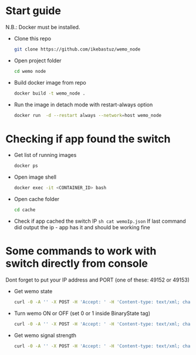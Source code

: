 # Start guide

N.B.: Docker must be installed.

- Clone this repo
  ```sh
  git clone https://github.com/ikebastuz/wemo_node
  ```
- Open project folder
  ```sh
  cd wemo node
  ```
- Build docker image from repo
  ```sh
  docker build -t wemo_node .
  ```
- Run the image in detach mode with restart-always option
  ```sh
  docker run  -d --restart always --network=host wemo_node
  ```

# Checking if app found the switch

- Get list of running images
  ```sh
  docker ps
  ```
- Open image shell
  ```sh
  docker exec -it <CONTAINER_ID> bash
  ```
- Open cache folder
  ```sh
  cd cache
  ```
- Check if app cached the switch IP
  `sh cat wemoIp.json`
  If last command did output the ip - app has it and should be working fine

# Some commands to work with switch directly from console

Dont forget to put your IP address and PORT (one of these: 49152 or 49153)

- Get wemo state
  ```sh
  curl -0 -A '' -X POST -H 'Accept: ' -H 'Content-type: text/xml; charset="utf-8"' -H "SOAPACTION: \"urn:Belkin:service:basicevent:1#GetBinaryState\"" --data '<?xml version="1.0" encoding="utf-8"?><s:Envelope xmlns:s="http://schemas.xmlsoap.org/soap/envelope/" s:encodingStyle="http://schemas.xmlsoap.org/soap/encoding/"><s:Body><u:GetBinaryState xmlns:u="urn:Belkin:service:basicevent:1"><BinaryState>1</BinaryState></u:GetBinaryState></s:Body></s:Envelope>' -s http://<IP_ADDRESS>:<PORT>/upnp/control/basicevent1 | grep "<BinaryState"  | cut -d">" -f2 | cut -d "<" -f1 | sed 's/0/OFF/g' | sed 's/1/ON/g'
  ```
- Turn wemo ON or OFF (set 0 or 1 inside BinaryState tag)
  ```sh
  curl -0 -A '' -X POST -H 'Accept: ' -H 'Content-type: text/xml; charset="utf-8"' -H "SOAPACTION: \"urn:Belkin:service:basicevent:1#SetBinaryState\"" --data '<?xml version="1.0" encoding="utf-8"?><s:Envelope xmlns:s="http://schemas.xmlsoap.org/soap/envelope/" s:encodingStyle="http://schemas.xmlsoap.org/soap/encoding/"><s:Body><u:SetBinaryState xmlns:u="urn:Belkin:service:basicevent:1"><BinaryState>1</BinaryState></u:SetBinaryState></s:Body></s:Envelope>' -s http://<IP_ADDRESS>:<PORT>/upnp/control/basicevent1
  ```
- Get wemo signal strength
  ```sh
  curl -0 -A '' -X POST -H 'Accept: ' -H 'Content-type: text/xml; charset="utf-8"' -H "SOAPACTION: \"urn:Belkin:service:basicevent:1#GetSignalStrength\"" --data '<?xml version="1.0" encoding="utf-8"?><s:Envelope xmlns:s="http://schemas.xmlsoap.org/soap/envelope/" s:encodingStyle="http://schemas.xmlsoap.org/soap/encoding/"><s:Body><u:GetSignalStrength xmlns:u="urn:Belkin:service:basicevent:1"><GetSignalStrength>0</GetSignalStrength></u:GetSignalStrength></s:Body></s:Envelope>' -s http://<IP_ADDRESS>:<PORT>/upnp/control/basicevent1 | grep "<SignalStrength"  | cut -d">" -f2 | cut -d "<" -f1
  ```
